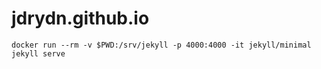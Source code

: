 # jdrydn.github.io

```
docker run --rm -v $PWD:/srv/jekyll -p 4000:4000 -it jekyll/minimal jekyll serve
```
